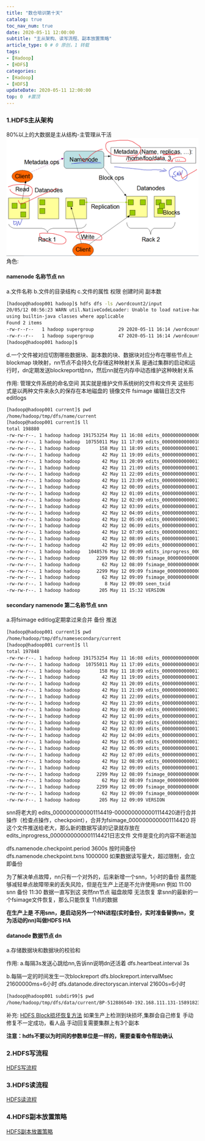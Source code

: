 ```yaml
---
title: "数仓培训第十天"
catalog: true
toc_nav_num: true
date: 2020-05-11 12:00:00
subtitle: "主从架构、读写流程、副本放置策略"
article_type: 0 # 0 原创，1 转载
tags:
- [Hadoop]
- [HDFS]
categories:
- [Hadoop]
- [HDFS]
updateDate: 2020-05-11 12:00:00
top: 0  #置顶
---
```



### 1.HDFS主从架构
80%以上的大数据是主从结构-主管理从干活
![HDFS主从架构官网图](/img/Hadoop/HDFS主从架构.png)
角色:
#### namenode  名称节点 nn    
a.文件名称
b.文件的目录结构
c.文件的属性 权限 创建时间 副本数
```bash
[hadoop@hadoop001 hadoop]$ hdfs dfs -ls /wordcount2/input
20/05/12 08:56:23 WARN util.NativeCodeLoader: Unable to load native-hadoop library for your platform... 
using builtin-java classes where applicable
Found 2 items
-rw-r--r--   1 hadoop supergroup         29 2020-05-11 16:14 /wordcount2/input/1.log
-rw-r--r--   1 hadoop supergroup         47 2020-05-11 16:14 /wordcount2/input/2.log
[hadoop@hadoop001 hadoop]$ 
```
d.一个文件被对应切割哪些数据块、副本数的块、数据块对应分布在哪些节点上
blockmap 块映射，nn节点不会持久化存储这种映射关系
是通过集群的启动和运行时，dn定期发送blockreport给nn，然后nn就在内存中动态维护这种映射关系

作用:
管理文件系统的命名空间  其实就是维护文件系统树的文件和文件夹
这些形式是以两种文件来永久的保存在本地磁盘的
镜像文件 fsimage
编辑日志文件 editlogs
```bash
[hadoop@hadoop001 current]$ pwd
/home/hadoop/tmp/dfs/name/current
[hadoop@hadoop001 current]$ ll
total 198880
-rw-rw-r--. 1 hadoop hadoop 191753254 May 11 16:08 edits_0000000000000000003-0000000000001047334
-rw-rw-r--. 1 hadoop hadoop  10755011 May 11 17:09 edits_0000000000001047335-0000000000001114386
-rw-rw-r--. 1 hadoop hadoop       158 May 11 18:09 edits_0000000000001114387-0000000000001114390
-rw-rw-r--. 1 hadoop hadoop        42 May 11 19:09 edits_0000000000001114391-0000000000001114392
-rw-rw-r--. 1 hadoop hadoop        42 May 11 20:09 edits_0000000000001114393-0000000000001114394
-rw-rw-r--. 1 hadoop hadoop        42 May 11 21:09 edits_0000000000001114395-0000000000001114396
-rw-rw-r--. 1 hadoop hadoop        42 May 11 22:09 edits_0000000000001114397-0000000000001114398
-rw-rw-r--. 1 hadoop hadoop        42 May 11 23:09 edits_0000000000001114399-0000000000001114400
-rw-rw-r--. 1 hadoop hadoop        42 May 12 00:09 edits_0000000000001114401-0000000000001114402
-rw-rw-r--. 1 hadoop hadoop        42 May 12 01:09 edits_0000000000001114403-0000000000001114404
-rw-rw-r--. 1 hadoop hadoop        42 May 12 02:09 edits_0000000000001114405-0000000000001114406
-rw-rw-r--. 1 hadoop hadoop        42 May 12 03:09 edits_0000000000001114407-0000000000001114408
-rw-rw-r--. 1 hadoop hadoop        42 May 12 04:09 edits_0000000000001114409-0000000000001114410
-rw-rw-r--. 1 hadoop hadoop        42 May 12 05:09 edits_0000000000001114411-0000000000001114412
-rw-rw-r--. 1 hadoop hadoop        42 May 12 06:09 edits_0000000000001114413-0000000000001114414
-rw-rw-r--. 1 hadoop hadoop        42 May 12 07:09 edits_0000000000001114415-0000000000001114416
-rw-rw-r--. 1 hadoop hadoop        42 May 12 08:09 edits_0000000000001114417-0000000000001114418
-rw-rw-r--. 1 hadoop hadoop        42 May 12 09:09 edits_0000000000001114419-0000000000001114420
-rw-rw-r--. 1 hadoop hadoop   1048576 May 12 09:09 edits_inprogress_0000000000001114421
-rw-rw-r--. 1 hadoop hadoop      2299 May 12 08:09 fsimage_0000000000001114418
-rw-rw-r--. 1 hadoop hadoop        62 May 12 08:09 fsimage_0000000000001114418.md5
-rw-rw-r--. 1 hadoop hadoop      2299 May 12 09:09 fsimage_0000000000001114420
-rw-rw-r--. 1 hadoop hadoop        62 May 12 09:09 fsimage_0000000000001114420.md5
-rw-rw-r--. 1 hadoop hadoop         8 May 12 09:09 seen_txid
-rw-rw-r--. 1 hadoop hadoop       205 May 11 15:32 VERSION
```

#### secondary namenode  第二名称节点  snn
a.将fsimage editlog定期拿过来合并 备份 推送
```bash
[hadoop@hadoop001 current]$ pwd
/home/hadoop/tmp/dfs/namesecondary/current
[hadoop@hadoop001 current]$ ll
total 197848
-rw-rw-r--. 1 hadoop hadoop 191753254 May 11 16:08 edits_0000000000000000003-0000000000001047334
-rw-rw-r--. 1 hadoop hadoop  10755011 May 11 17:09 edits_0000000000001047335-0000000000001114386
-rw-rw-r--. 1 hadoop hadoop       158 May 11 18:09 edits_0000000000001114387-0000000000001114390
-rw-rw-r--. 1 hadoop hadoop        42 May 11 19:09 edits_0000000000001114391-0000000000001114392
-rw-rw-r--. 1 hadoop hadoop        42 May 11 20:09 edits_0000000000001114393-0000000000001114394
-rw-rw-r--. 1 hadoop hadoop        42 May 11 21:09 edits_0000000000001114395-0000000000001114396
-rw-rw-r--. 1 hadoop hadoop        42 May 11 22:09 edits_0000000000001114397-0000000000001114398
-rw-rw-r--. 1 hadoop hadoop        42 May 11 23:09 edits_0000000000001114399-0000000000001114400
-rw-rw-r--. 1 hadoop hadoop        42 May 12 00:09 edits_0000000000001114401-0000000000001114402
-rw-rw-r--. 1 hadoop hadoop        42 May 12 01:09 edits_0000000000001114403-0000000000001114404
-rw-rw-r--. 1 hadoop hadoop        42 May 12 02:09 edits_0000000000001114405-0000000000001114406
-rw-rw-r--. 1 hadoop hadoop        42 May 12 03:09 edits_0000000000001114407-0000000000001114408
-rw-rw-r--. 1 hadoop hadoop        42 May 12 04:09 edits_0000000000001114409-0000000000001114410
-rw-rw-r--. 1 hadoop hadoop        42 May 12 05:09 edits_0000000000001114411-0000000000001114412
-rw-rw-r--. 1 hadoop hadoop        42 May 12 06:09 edits_0000000000001114413-0000000000001114414
-rw-rw-r--. 1 hadoop hadoop        42 May 12 07:09 edits_0000000000001114415-0000000000001114416
-rw-rw-r--. 1 hadoop hadoop        42 May 12 08:09 edits_0000000000001114417-0000000000001114418
-rw-rw-r--. 1 hadoop hadoop        42 May 12 09:09 edits_0000000000001114419-0000000000001114420
-rw-rw-r--. 1 hadoop hadoop      2299 May 12 08:09 fsimage_0000000000001114418
-rw-rw-r--. 1 hadoop hadoop        62 May 12 08:09 fsimage_0000000000001114418.md5
-rw-rw-r--. 1 hadoop hadoop      2299 May 12 09:09 fsimage_0000000000001114420
-rw-rw-r--. 1 hadoop hadoop        62 May 12 09:09 fsimage_0000000000001114420.md5
-rw-rw-r--. 1 hadoop hadoop       205 May 12 09:09 VERSION
```
snn将老大的  edits_0000000000001114419-0000000000001114420进行合并操作（检查点操作，checkpoint），合并为fsimage_0000000000001114420
 将这个文件推送给老大，那么新的数据写读的记录就存放在edits_inprogress_0000000000001114421日志文件
文件是变化的内容不断追加

dfs.namenode.checkpoint.period  3600s 按时间备份
dfs.namenode.checkpoint.txns    1000000 如果数据读写量大，超过限制，会立即备份

为了解决单点故障，nn只有一个对外的，后来新增一个snn，1小时的备份
虽然能够减轻单点故障带来的丢失风险，但是在生产上还是不允许使用snn
例如
11:00  snn 备份
11:30  数据一直写到这  突然nn节点 磁盘故障 无法恢复
拿snn的最新的一个fsimage文件恢复，那么只能恢复 11点的数据

**在生产上是 不用snn，是启动另外一个NN进程(实时备份，实时准备替换nn，变为活动的nn)叫做HDFS HA**


#### datanode  数据节点  dn
a.存储数据块和数据块的校验和

作用:
a.每隔3s发送心跳给nn,告诉nn说明dn还活着
dfs.heartbeat.interval  3s

b.每隔一定的时间发生一次blockreport
dfs.blockreport.intervalMsec   21600000ms=6小时
dfs.datanode.directoryscan.interval  21600s=6小时
```bash
[hadoop@hadoop001 subdir99]$ pwd
/home/hadoop/tmp/dfs/data/current/BP-512886540-192.168.111.131-1589182330952/current/finalized/subdir0/subdir99
```
补充: 
[HDFS Block损坏恢复方法](https://ruozedata.github.io/2019/06/06/%E7%94%9F%E4%BA%A7HDFS%20Block%E6%8D%9F%E5%9D%8F%E6%81%A2%E5%A4%8D%E6%9C%80%E4%BD%B3%E5%AE%9E%E8%B7%B5(%E5%90%AB%E6%80%9D%E8%80%83%E9%A2%98)/)
如果生产上检测到块损坏,集群会自己修复
手动修复不一定成功，看人品
手动回复需要集群上有3个副本

**注意：hdfs不要以为时间的参数单位是一样的，需要查看命令帮助确认**

### 2.HDFS写流程 

[HDFS写流程](https://wangqi1994.github.io/2020/05/11/HDFS写流程/)


### 3.HDFS读流程

[HDFS读流程](https://wangqi1994.github.io/2020/05/11/HDFS读流程/)




### 4.HDFS副本放置策略 

[HDFS副本放置策略](https://wangqi1994.github.io/2020/05/11/HDFS副本放置策略/)




